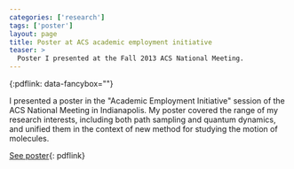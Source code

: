 ```yaml
---
categories: ['research']
tags: ['poster']
layout: page
title: Poster at ACS academic employment initiative
teaser: >
  Poster I presented at the Fall 2013 ACS National Meeting.
---
```


{:pdflink: data-fancybox=""}

I presented a poster in the "Academic Employment Initiative" session of the
ACS National Meeting in Indianapolis. My poster covered the range of my
research interests, including both path sampling and quantum dynamics, and
unified them in the context of new method for studying the motion of
molecules.

[See poster](/assets/posters/ACS2013_AEI.pdf){: pdflink}
